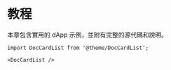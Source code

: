# 教程

本章包含實用的 dApp 示例，並附有完整的源代碼和說明。

```mdx-code-block
import DocCardList from '@theme/DocCardList';

<DocCardList />
```